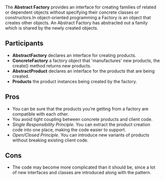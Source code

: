 The **Abstract Factory** provides an interface for creating families of related or dependent objects without specifying their concrete classes or constructors.In object-oriented programming a Factory is an object that creates other objects. An Abstract Factory has abstracted out a family which is shared by the newly created objects.

## Participants

- **AbstractFactory** declares an interface for creating products.
- **ConcreteFactory** a factory object that 'manufactures' new products, the create() method returns new products.
- **AbstractProduct** declares an interface for the products that are being created.
- **Products** the product instances being created by the factory.

## Pros

- You can be sure that the products you’re getting from a factory are compatible with each other.
- You avoid tight coupling between concrete products and client code.
- _Single Responsibility Principle_. You can extract the product creation code into one place, making the code easier to support.
- _Open/Closed Principle_. You can introduce new variants of products without breaking existing client code.

## Cons

- The code may become more complicated than it should be, since a lot of new interfaces and classes are introduced along with the pattern.
